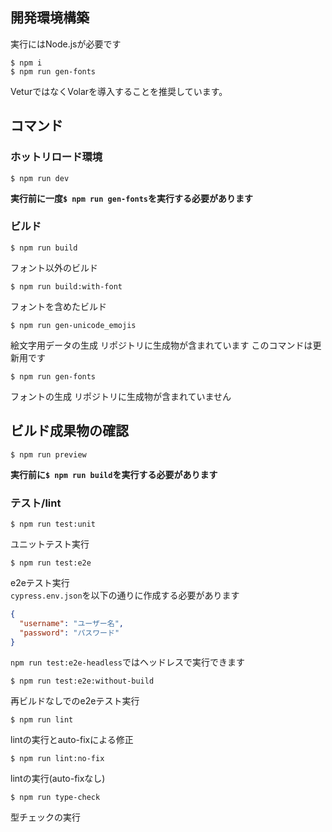 ## 開発環境構築
実行にはNode.jsが必要です

```shell
$ npm i
$ npm run gen-fonts
```

VeturではなくVolarを導入することを推奨しています。

## コマンド
### ホットリロード環境
```shell
$ npm run dev
```

**実行前に一度`$ npm run gen-fonts`を実行する必要があります**

### ビルド
```shell
$ npm run build
```
フォント以外のビルド

```shell
$ npm run build:with-font
```
フォントを含めたビルド

```shell
$ npm run gen-unicode_emojis
```
絵文字用データの生成
リポジトリに生成物が含まれています
このコマンドは更新用です

```shell
$ npm run gen-fonts
```
フォントの生成
リポジトリに生成物が含まれていません

## ビルド成果物の確認
```shell
$ npm run preview
```

**実行前に`$ npm run build`を実行する必要があります**

### テスト/lint

```shell
$ npm run test:unit
```
ユニットテスト実行

```shell
$ npm run test:e2e
```
e2eテスト実行  
`cypress.env.json`を以下の通りに作成する必要があります  
```json
{
  "username": "ユーザー名",
  "password": "パスワード"
}
```
`npm run test:e2e-headless`ではヘッドレスで実行できます  

```shell
$ npm run test:e2e:without-build
```
再ビルドなしでのe2eテスト実行

```shell
$ npm run lint
```
lintの実行とauto-fixによる修正

```shell
$ npm run lint:no-fix
```
lintの実行(auto-fixなし)

```shell
$ npm run type-check
```
型チェックの実行
